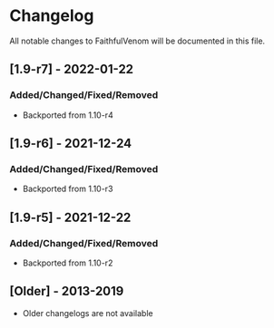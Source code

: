 # Changelog
All notable changes to FaithfulVenom will be documented in this file.

## [1.9-r7] - 2022-01-22
### Added/Changed/Fixed/Removed
- Backported from 1.10-r4

## [1.9-r6] - 2021-12-24
### Added/Changed/Fixed/Removed
- Backported from 1.10-r3

## [1.9-r5] - 2021-12-22
### Added/Changed/Fixed/Removed
- Backported from 1.10-r2

## [Older] - 2013-2019
- Older changelogs are not available
